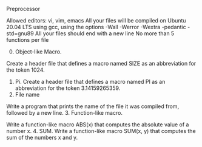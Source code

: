 Preprocessor

Allowed editors: vi, vim, emacs
All your files will be compiled on Ubuntu 20.04 LTS using gcc, using the options -Wall -Werror -Wextra -pedantic -std=gnu89
All your files should end with a new line
No more than 5 functions per file

0. Object-like Macro.

Create a header file that defines a macro named SIZE as an abbreviation for the token 1024.
1. Pi.
Create a header file that defines a macro named PI as an abbreviation for the token 3.14159265359.
2. File name

Write a program that prints the name of the file it was compiled from, followed by a new line.
3. Function-like macro.

Write a function-like macro ABS(x) that computes the absolute value of a number x.
4. SUM.
Write a function-like macro SUM(x, y) that computes the sum of the numbers x and y.

